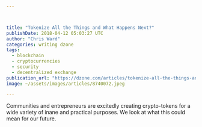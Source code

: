 ```yaml
---



title: "Tokenize All the Things and What Happens Next?"
publishDate: 2018-04-12 05:03:27 UTC
author: "Chris Ward"
categories: writing dzone
tags:
  - blockchain
  - cryptocurrencies
  - security
  - decentralized exchange
publication_url: "https://dzone.com/articles/tokenize-all-the-things-and-what-happens-next"
image: ~/assets/images/articles/8740072.jpeg

---
```

Communities and entrepreneurs are excitedly creating crypto-tokens for a wide variety of inane and practical purposes. We look at what this could mean for our future.


